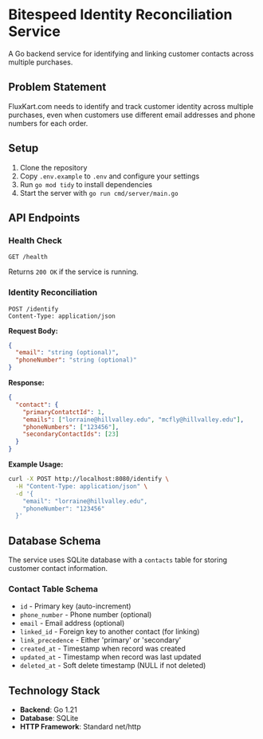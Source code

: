 # Bitespeed Identity Reconciliation Service

A Go backend service for identifying and linking customer contacts across multiple purchases.

## Problem Statement

FluxKart.com needs to identify and track customer identity across multiple purchases, even when customers use different email addresses and phone numbers for each order.

## Setup

1. Clone the repository
2. Copy `.env.example` to `.env` and configure your settings
3. Run `go mod tidy` to install dependencies
4. Start the server with `go run cmd/server/main.go`

## API Endpoints

### Health Check
```
GET /health
```
Returns `200 OK` if the service is running.

### Identity Reconciliation
```
POST /identify
Content-Type: application/json
```

**Request Body:**
```json
{
  "email": "string (optional)",
  "phoneNumber": "string (optional)"
}
```

**Response:**
```json
{
  "contact": {
    "primaryContatctId": 1,
    "emails": ["lorraine@hillvalley.edu", "mcfly@hillvalley.edu"],
    "phoneNumbers": ["123456"],
    "secondaryContactIds": [23]
  }
}
```

**Example Usage:**
```bash
curl -X POST http://localhost:8080/identify \
  -H "Content-Type: application/json" \
  -d '{
    "email": "lorraine@hillvalley.edu",
    "phoneNumber": "123456"
  }'
```

## Database Schema

The service uses SQLite database with a `contacts` table for storing customer contact information.

### Contact Table Schema
- `id` - Primary key (auto-increment)
- `phone_number` - Phone number (optional)
- `email` - Email address (optional)
- `linked_id` - Foreign key to another contact (for linking)
- `link_precedence` - Either 'primary' or 'secondary'
- `created_at` - Timestamp when record was created
- `updated_at` - Timestamp when record was last updated
- `deleted_at` - Soft delete timestamp (NULL if not deleted)

## Technology Stack

- **Backend**: Go 1.21
- **Database**: SQLite
- **HTTP Framework**: Standard net/http